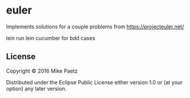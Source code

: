 # euler

Implements solutions for a couple problems from https://projecteuler.net/

lein run
lein cucumber for bdd cases

## License

Copyright © 2016 Mike Paetz

Distributed under the Eclipse Public License either version 1.0 or (at
your option) any later version.
